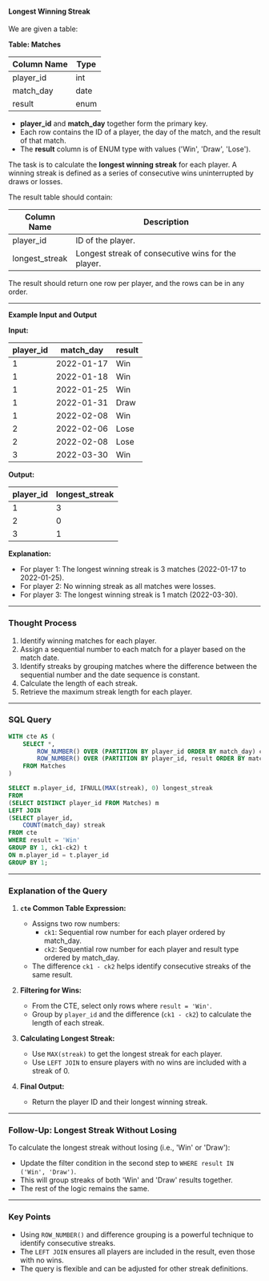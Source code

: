 #### Longest Winning Streak

We are given a table:

**Table: Matches**

| Column Name | Type |
|-------------|------|
| player_id   | int  |
| match_day   | date |
| result      | enum |

- **player_id** and **match_day** together form the primary key.
- Each row contains the ID of a player, the day of the match, and the result of that match.
- The **result** column is of ENUM type with values ('Win', 'Draw', 'Lose').

The task is to calculate the **longest winning streak** for each player. A winning streak is defined as a series of consecutive wins uninterrupted by draws or losses.

The result table should contain:

| Column Name      | Description                    |
|------------------|--------------------------------|
| player_id        | ID of the player.              |
| longest_streak   | Longest streak of consecutive wins for the player. |

The result should return one row per player, and the rows can be in any order.

---

**Example Input and Output**

**Input:**

| player_id | match_day  | result |
|-----------|------------|--------|
| 1         | 2022-01-17 | Win    |
| 1         | 2022-01-18 | Win    |
| 1         | 2022-01-25 | Win    |
| 1         | 2022-01-31 | Draw   |
| 1         | 2022-02-08 | Win    |
| 2         | 2022-02-06 | Lose   |
| 2         | 2022-02-08 | Lose   |
| 3         | 2022-03-30 | Win    |

**Output:**

| player_id | longest_streak |
|-----------|----------------|
| 1         | 3              |
| 2         | 0              |
| 3         | 1              |

**Explanation:**
- For player 1: The longest winning streak is 3 matches (2022-01-17 to 2022-01-25).
- For player 2: No winning streak as all matches were losses.
- For player 3: The longest winning streak is 1 match (2022-03-30).

---

### Thought Process

1. Identify winning matches for each player.
2. Assign a sequential number to each match for a player based on the match date.
3. Identify streaks by grouping matches where the difference between the sequential number and the date sequence is constant.
4. Calculate the length of each streak.
5. Retrieve the maximum streak length for each player.

---

### SQL Query

```sql
WITH cte AS (
    SELECT *,
        ROW_NUMBER() OVER (PARTITION BY player_id ORDER BY match_day) ck1,
        ROW_NUMBER() OVER (PARTITION BY player_id, result ORDER BY match_day) ck2
    FROM Matches
)

SELECT m.player_id, IFNULL(MAX(streak), 0) longest_streak
FROM 
(SELECT DISTINCT player_id FROM Matches) m 
LEFT JOIN
(SELECT player_id, 
    COUNT(match_day) streak
FROM cte
WHERE result = 'Win'
GROUP BY 1, ck1-ck2) t
ON m.player_id = t.player_id
GROUP BY 1;
```

---

### Explanation of the Query

1. **`cte` Common Table Expression:**
   - Assigns two row numbers:
     - `ck1`: Sequential row number for each player ordered by match_day.
     - `ck2`: Sequential row number for each player and result type ordered by match_day.
   - The difference `ck1 - ck2` helps identify consecutive streaks of the same result.

2. **Filtering for Wins:**
   - From the CTE, select only rows where `result = 'Win'`.
   - Group by `player_id` and the difference (`ck1 - ck2`) to calculate the length of each streak.

3. **Calculating Longest Streak:**
   - Use `MAX(streak)` to get the longest streak for each player.
   - Use `LEFT JOIN` to ensure players with no wins are included with a streak of 0.

4. **Final Output:**
   - Return the player ID and their longest winning streak.

---

### Follow-Up: Longest Streak Without Losing

To calculate the longest streak without losing (i.e., 'Win' or 'Draw'):

- Update the filter condition in the second step to `WHERE result IN ('Win', 'Draw')`.
- This will group streaks of both 'Win' and 'Draw' results together.
- The rest of the logic remains the same.

---

### Key Points
- Using `ROW_NUMBER()` and difference grouping is a powerful technique to identify consecutive streaks.
- The `LEFT JOIN` ensures all players are included in the result, even those with no wins.
- The query is flexible and can be adjusted for other streak definitions.
